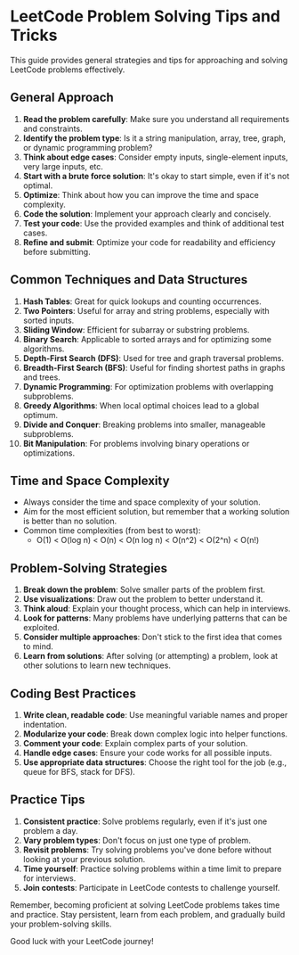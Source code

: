 # LeetCode Problem Solving Tips and Tricks

This guide provides general strategies and tips for approaching and solving LeetCode problems effectively.

## General Approach

1. **Read the problem carefully**: Make sure you understand all requirements and constraints.
2. **Identify the problem type**: Is it a string manipulation, array, tree, graph, or dynamic programming problem?
3. **Think about edge cases**: Consider empty inputs, single-element inputs, very large inputs, etc.
4. **Start with a brute force solution**: It's okay to start simple, even if it's not optimal.
5. **Optimize**: Think about how you can improve the time and space complexity.
6. **Code the solution**: Implement your approach clearly and concisely.
7. **Test your code**: Use the provided examples and think of additional test cases.
8. **Refine and submit**: Optimize your code for readability and efficiency before submitting.

## Common Techniques and Data Structures

1. **Hash Tables**: Great for quick lookups and counting occurrences.
2. **Two Pointers**: Useful for array and string problems, especially with sorted inputs.
3. **Sliding Window**: Efficient for subarray or substring problems.
4. **Binary Search**: Applicable to sorted arrays and for optimizing some algorithms.
5. **Depth-First Search (DFS)**: Used for tree and graph traversal problems.
6. **Breadth-First Search (BFS)**: Useful for finding shortest paths in graphs and trees.
7. **Dynamic Programming**: For optimization problems with overlapping subproblems.
8. **Greedy Algorithms**: When local optimal choices lead to a global optimum.
9. **Divide and Conquer**: Breaking problems into smaller, manageable subproblems.
10. **Bit Manipulation**: For problems involving binary operations or optimizations.

## Time and Space Complexity

- Always consider the time and space complexity of your solution.
- Aim for the most efficient solution, but remember that a working solution is better than no solution.
- Common time complexities (from best to worst):
  - O(1) < O(log n) < O(n) < O(n log n) < O(n^2) < O(2^n) < O(n!)

## Problem-Solving Strategies

1. **Break down the problem**: Solve smaller parts of the problem first.
2. **Use visualizations**: Draw out the problem to better understand it.
3. **Think aloud**: Explain your thought process, which can help in interviews.
4. **Look for patterns**: Many problems have underlying patterns that can be exploited.
5. **Consider multiple approaches**: Don't stick to the first idea that comes to mind.
6. **Learn from solutions**: After solving (or attempting) a problem, look at other solutions to learn new techniques.

## Coding Best Practices

1. **Write clean, readable code**: Use meaningful variable names and proper indentation.
2. **Modularize your code**: Break down complex logic into helper functions.
3. **Comment your code**: Explain complex parts of your solution.
4. **Handle edge cases**: Ensure your code works for all possible inputs.
5. **Use appropriate data structures**: Choose the right tool for the job (e.g., queue for BFS, stack for DFS).

## Practice Tips

1. **Consistent practice**: Solve problems regularly, even if it's just one problem a day.
2. **Vary problem types**: Don't focus on just one type of problem.
3. **Revisit problems**: Try solving problems you've done before without looking at your previous solution.
4. **Time yourself**: Practice solving problems within a time limit to prepare for interviews.
5. **Join contests**: Participate in LeetCode contests to challenge yourself.

Remember, becoming proficient at solving LeetCode problems takes time and practice. Stay persistent, learn from each problem, and gradually build your problem-solving skills.

Good luck with your LeetCode journey!